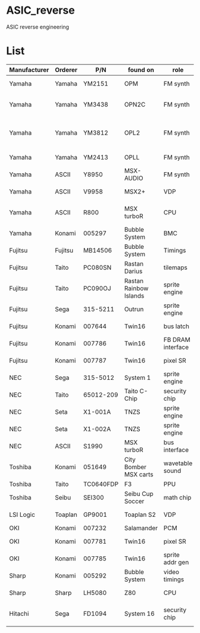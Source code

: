 # ASIC_reverse
ASIC reverse engineering


# List
|Manufacturer|Orderer|P/N|found on|role|status|
|------------|-------|---|--------|----|------|
|Yamaha|Yamaha|YM2151|OPM|FM synth|**stable core** - see [IKAOPM]( https://github.com/ika-musume/IKAOPM )|
|Yamaha|Yamaha|YM3438|OPN2C|FM synth|schematization done - see [IKAOPN]( https://github.com/ika-musume/IKAOPN )|
|Yamaha|Yamaha|YM3812|OPL2|FM synth|cell identification done - see [IKAOPL]( https://github.com/ika-musume/IKAOPL ) |
|Yamaha|Yamaha|YM2413|OPLL|FM synth|**stable core** - see [IKAOPLL]( https://github.com/ika-musume/IKAOPLL ) |
|Yamaha|ASCII|Y8950|MSX-AUDIO|FM synth|decapped|
|Yamaha|ASCII|V9958|MSX2+|VDP|schematizaion - see [IKA9958]( https://github.com/ika-musume/IKA9958 )|
|Yamaha|ASCII|R800|MSX turboR|CPU|cell identification -see [IKA800]( https://github.com/ika-musume/IKA800 )|
|Yamaha|Konami|005297|Bubble System|BMC|**stable core**|
|Fujitsu|Fujitsu|MB14506|Bubble System|Timings|**schematization done**|
|Fujitsu|Taito|PC080SN|Rastan<br> Darius|tilemaps|**schematization done**|
|Fujitsu|Taito|PC090OJ|Rastan<br> Rainbow Islands|sprite engine|decapped|
|Fujitsu|Sega|315-5211|Outrun|sprite engine|**schematization done**|
|Fujitsu|Konami|007644|Twin16|bus latch|**schematization done**|
|Fujitsu|Konami|007786|Twin16|FB DRAM interface|**schematization done**|
|Fujitsu|Konami|007787|Twin16|pixel SR|**schematization done**|
|NEC|Sega|315-5012|System 1|sprite engine|**schematization done**|
|NEC|Taito|65012-209|Taito C-Chip|security chip|**schematization done**|
|NEC|Seta|X1-001A|TNZS|sprite engine|Pending|
|NEC|Seta|X1-002A|TNZS|sprite engine|Pending|
|NEC|ASCII|S1990|MSX turboR|bus interface|cell identification|
|Toshiba|Konami|051649|City Bomber<br> MSX carts|wavetable sound|**stable core** - see [IKASCC]( https://github.com/ika-musume/IKASCC )|
|Toshiba|Taito|TC0640FDP|F3|PPU|Pending|
|Toshiba|Seibu|SEI300|Seibu Cup Soccer|math chip|preparing|
|LSI Logic|Toaplan|GP9001|Toaplan S2|VDP|cell identification|
|OKI|Konami|007232|Salamander|PCM|**stable core**|
|OKI|Konami|007781|Twin16|pixel SR|**schematization done**|
|OKI|Konami|007785|Twin16|sprite addr gen|**schematization done**|
|Sharp|Konami|005292|Bubble System|video timings|**stable core**|
|Sharp|Sharp|LH5080|Z80|CPU|WIP - side project|
|Hitachi|Sega|FD1094|System 16|security chip|cell identification done|